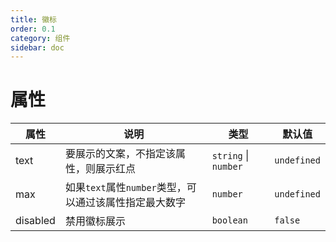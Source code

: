 ```yaml
---
title: 徽标
order: 0.1 
category: 组件
sidebar: doc
---
```


# 属性

| 属性 | 说明 | 类型 | 默认值 |
| --- | --- | --- | --- |
| text | 要展示的文案，不指定该属性，则展示红点 | `string` &#124; `number` | `undefined` |
| max | 如果`text`属性`number`类型，可以通过该属性指定最大数字 | `number` | `undefined` |
| disabled | 禁用徽标展示 | `boolean` | `false` |
